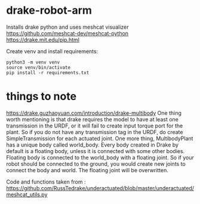 # drake-robot-arm

Installs drake python and uses meshcat visualizer
https://github.com/meshcat-dev/meshcat-python
https://drake.mit.edu/pip.html

Create venv and install requirements:
```
python3 -m venv venv
source venv/bin/activate
pip install -r requirements.txt
```


# things to note
https://drake.guzhaoyuan.com/introduction/drake-multibody 
One thing worth mentioning is that drake requires the model to have at least one transmission in the URDF, or it will fail to create input torque port for the plant. So if you do not have any transmission tag in the URDF, do create SimpleTransmission for each actuated joint.
One more thing, MultibodyPlant has a unique body called world_body. Every body created in Drake by default is a floating body, unless it is connected with some other bodies. Floating body is connected to the world_body with a floating joint. So if your robot should be connected to the ground, you would create new joints to connect the body and world. The floating joint will be overwritten.

 Code and functions taken from :
 https://github.com/RussTedrake/underactuated/blob/master/underactuated/meshcat_utils.py